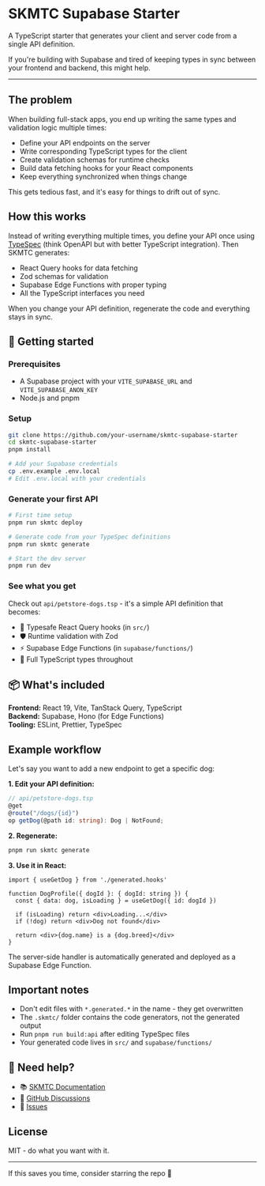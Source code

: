 # SKMTC Supabase Starter

A TypeScript starter that generates your client and server code from a single API definition.

If you're building with Supabase and tired of keeping types in sync between your frontend and backend, this might help.

---

## The problem

When building full-stack apps, you end up writing the same types and validation logic multiple times:

- Define your API endpoints on the server
- Write corresponding TypeScript types for the client  
- Create validation schemas for runtime checks
- Build data fetching hooks for your React components
- Keep everything synchronized when things change

This gets tedious fast, and it's easy for things to drift out of sync.

## How this works

Instead of writing everything multiple times, you define your API once using [TypeSpec](https://typespec.io/) (think OpenAPI but with better TypeScript integration). Then SKMTC generates:

- React Query hooks for data fetching
- Zod schemas for validation
- Supabase Edge Functions with proper typing
- All the TypeScript interfaces you need

When you change your API definition, regenerate the code and everything stays in sync.

## 🚀 Getting started

### Prerequisites
- A Supabase project with your `VITE_SUPABASE_URL` and `VITE_SUPABASE_ANON_KEY`
- Node.js and pnpm

### Setup
```bash
git clone https://github.com/your-username/skmtc-supabase-starter
cd skmtc-supabase-starter
pnpm install

# Add your Supabase credentials
cp .env.example .env.local
# Edit .env.local with your credentials
```

### Generate your first API
```bash
# First time setup
pnpm run skmtc deploy

# Generate code from your TypeSpec definitions
pnpm run skmtc generate

# Start the dev server
pnpm run dev
```

### See what you get

Check out `api/petstore-dogs.tsp` - it's a simple API definition that becomes:

- 🎯 Typesafe React Query hooks (in `src/`)
- 🛡️ Runtime validation with Zod 
- ⚡ Supabase Edge Functions (in `supabase/functions/`)
- 📝 Full TypeScript types throughout

## 📦 What's included

**Frontend:** React 19, Vite, TanStack Query, TypeScript  
**Backend:** Supabase, Hono (for Edge Functions)  
**Tooling:** ESLint, Prettier, TypeSpec

## Example workflow

Let's say you want to add a new endpoint to get a specific dog:

**1. Edit your API definition:**
```typescript
// api/petstore-dogs.tsp
@get
@route("/dogs/{id}")
op getDog(@path id: string): Dog | NotFound;
```

**2. Regenerate:**
```bash
pnpm run skmtc generate
```

**3. Use it in React:**
```tsx
import { useGetDog } from './generated.hooks'

function DogProfile({ dogId }: { dogId: string }) {
  const { data: dog, isLoading } = useGetDog({ id: dogId })
  
  if (isLoading) return <div>Loading...</div>
  if (!dog) return <div>Dog not found</div>
  
  return <div>{dog.name} is a {dog.breed}</div>
}
```

The server-side handler is automatically generated and deployed as a Supabase Edge Function.

## Important notes

- Don't edit files with `*.generated.*` in the name - they get overwritten
- The `.skmtc/` folder contains the code generators, not the generated output
- Run `pnpm run build:api` after editing TypeSpec files
- Your generated code lives in `src/` and `supabase/functions/`

## 🛟 Need help?

- 📚 [SKMTC Documentation](https://skmtc.dev/docs)
- 💬 [GitHub Discussions](https://github.com/skmtc/skmtc/discussions)  
- 🐛 [Issues](https://github.com/your-username/skmtc-supabase-starter/issues)

## License

MIT - do what you want with it.

---

If this saves you time, consider starring the repo 🙂